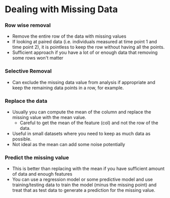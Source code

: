 # Dealing with Missing Data

### Row wise removal

- Remove the entire row of the data with missing values
- If looking at paired data (i.e. individuals measured at time point 1 and time point 2), it is pointless to keep the row without having all the points.
- Sufficient approach if you have a lot of or enough data that removing some rows won't matter

### Selective Removal

- Can exclude the missing data value from analysis if appropriate and keep the remaining data points in a row, for example.

### Replace the data

- Usually you can compute the mean of the column and replace the missing value with the mean value.
  - Careful to get the mean of the feature (col) and not the row of the data.
- Useful in small datasets where you need to keep as much data as possible.
- Not ideal as the mean can add some noise potentially

### Predict the missing value

- This is better than replacing with the mean if you have sufficient amount of data and enough features
- You can use a regression model or some predictive model and use training/testing data to train the model (minus the missing point) and treat that as test data to generate a prediction for the missing value.
